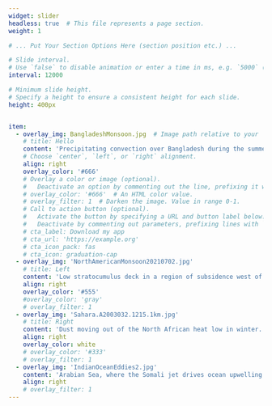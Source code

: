 ```yaml
---
widget: slider
headless: true  # This file represents a page section.
weight: 1

# ... Put Your Section Options Here (section position etc.) ...

# Slide interval.
# Use `false` to disable animation or enter a time in ms, e.g. `5000` (5s).
interval: 12000

# Minimum slide height.
# Specify a height to ensure a consistent height for each slide.
height: 400px


item:
  - overlay_img: BangladeshMonsoon.jpg  # Image path relative to your `assets/media/` folder
    # title: Hello
    content: 'Precipitating convection over Bangladesh during the summer monsoon. Image: International Space Station Expedition 4, NASA, 2002-06-03'
    # Choose `center`, `left`, or `right` alignment.
    align: right
    overlay_color: '#666'
    # Overlay a color or image (optional).
    #   Deactivate an option by commenting out the line, prefixing it with `#`.
    # overlay_color: '#666'  # An HTML color value.
    # overlay_filter: 1  # Darken the image. Value in range 0-1.
    # Call to action button (optional).
    #   Activate the button by specifying a URL and button label below.
    #   Deactivate by commenting out parameters, prefixing lines with `#`.
    # cta_label: Download my app
    # cta_url: 'https://example.org'
    # cta_icon_pack: fas
    # cta_icon: graduation-cap
  - overlay_img: 'NorthAmericanMonsoon20210702.jpg'
    # title: Left
    content: 'Low stratocumulus deck in a region of subsidence west of Mexico, and deep convective clouds over the Sierra Madre range, as the jet stream is deflected south toward Mexico. Image: VIIRS NASA Worldview, 2021-07-02'
    align: right
    overlay_color: '#555'
    #overlay_color: 'gray'
    # overlay_filter: 1
  - overlay_img: 'Sahara.A2003032.1215.1km.jpg'
    # title: Right
    content: 'Dust moving out of the North African heat low in winter. Image: NASA MODIS 2003-02-01'
    align: right
    overlay_color: white
    # overlay_color: '#333'
    # overlay_filter: 1
  - overlay_img: 'IndianOceanEddies2.jpg'
    content: 'Arabian Sea, where the Somali jet drives ocean upwelling producing chlorophyll-rich waters adjacent to complex orography.  Color-enhanced image: NASA MODIS 2018-11-23, enhancements by Norman Kuring, NASA Ocean Biology group'
    align: right
    # overlay_filter: 1
---
```


